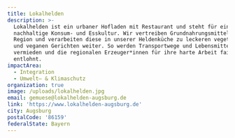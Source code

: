 ```yaml
---
title: Lokalhelden
description: >-
  Lokalhelden ist ein urbaner Hofladen mit Restaurant und steht für eine
  nachhaltige Konsum- und Esskultur. Wir vertreiben Grundnahrungsmittel aus der
  Region und verarbeiten diese in unserer Heldenküche zu leckeren vegetarischen
  und veganen Gerichten weiter. So werden Transportwege und Lebensmittelabfälle
  vermieden und die regionalen Erzeuger*innen für ihre harte Arbeit fair
  entlohnt. 
impactArea:
  - Integration
  - Umwelt– & Klimaschutz
organization: true
image: /uploads/lokalhelden.jpg
email: gemuese@lokalhelden-augsburg.de
link: 'https://www.lokalhelden-augsburg.de'
city: Augsburg
postalCode: '86159'
federalState: Bayern
---
```


